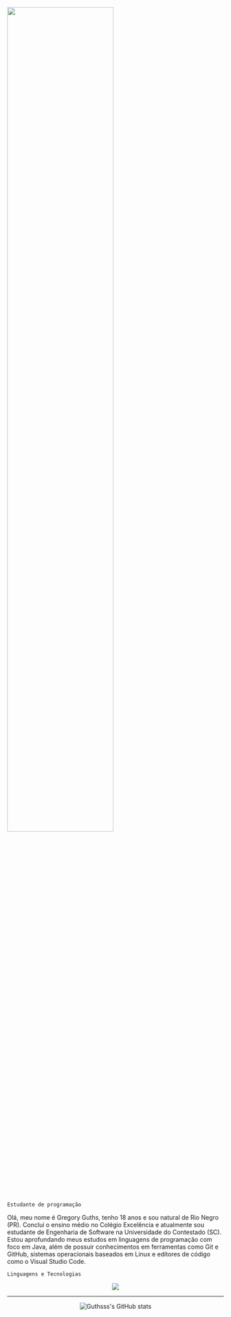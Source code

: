 <img src="https://readme-typing-svg.herokuapp.com?font=Fira+Code&pause=1000&color=F0F0F0&width=435&lines=Hello+I'm+Gregory+Guths;That's+it" width="70%" />


#

`Estudante de programação`

Olá, meu nome é Gregory Guths, tenho 18 anos e sou natural de Rio Negro (PR). Concluí o ensino médio no Colégio Excelência e atualmente sou estudante de Engenharia de Software na Universidade do Contestado (SC). Estou aprofundando meus estudos em linguagens de programação com foco em Java, além de possuir conhecimentos em ferramentas como Git e GitHub, sistemas operacionais baseados em Linux e editores de código como o Visual Studio Code.

`Linguagens e Tecnologias`
<div align="center" >
<a href="https://skillicons.dev"   >
  <img src="https://skillicons.dev/icons?i=java,git,vscode,html,figma,github,discord,linkedin,linux" />
</a>

---

  ![Guthsss's GitHub stats](https://github-readme-stats.vercel.app/api?username=Guthsss&theme=dark&show_icons=true)

  



 

 
 
  

  






 
  
  

  





